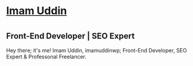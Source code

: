 # <h1><a href="https://imamuddinwp.github.io/imamuddin/">Imam Uddin </a></h1>
# <h2>Front-End Developer | SEO Expert </h2>
Hey there; it's me! Imam Uddin, imamuddinwp; Front-End Developer, SEO Expert & Professonal Freelancer.  
